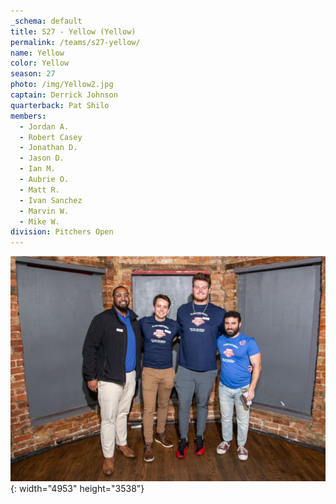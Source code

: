 ```yaml
---
_schema: default
title: S27 - Yellow (Yellow)
permalink: /teams/s27-yellow/
name: Yellow
color: Yellow
season: 27
photo: /img/Yellow2.jpg
captain: Derrick Johnson
quarterback: Pat Shilo
members:
  - Jordan A.
  - Robert Casey
  - Jonathan D.
  - Jason D.
  - Ian M.
  - Aubrie O.
  - Matt R.
  - Ivan Sanchez
  - Marvin W.
  - Mike W.
division: Pitchers Open
---
```

![](/img/da2-7066.jpg){: width="4953" height="3538"}